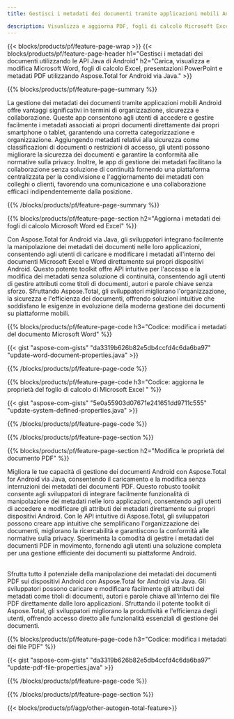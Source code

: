 ```yaml
---
title: Gestisci i metadati dei documenti tramite applicazioni mobili Android

description: Visualizza e aggiorna PDF, fogli di calcolo Microsoft Excel, presentazioni PowerPoint e metadati di documenti Word tramite l'applicazione Android mobile.
---
```


{{< blocks/products/pf/feature-page-wrap >}}
{{< blocks/products/pf/feature-page-header h1="Gestisci i metadati dei documenti utilizzando le API Java di Android" h2="Carica, visualizza e modifica Microsoft Word, fogli di calcolo Excel, presentazioni PowerPoint e metadati PDF utilizzando Aspose.Total for Android via Java." >}}

{{% blocks/products/pf/feature-page-summary %}}

La gestione dei metadati dei documenti tramite applicazioni mobili Android offre vantaggi significativi in termini di organizzazione, sicurezza e collaborazione. Queste app consentono agli utenti di accedere e gestire facilmente i metadati associati ai propri documenti direttamente dai propri smartphone o tablet, garantendo una corretta categorizzazione e organizzazione. Aggiungendo metadati relativi alla sicurezza come classificazioni di documenti o restrizioni di accesso, gli utenti possono migliorare la sicurezza dei documenti e garantire la conformità alle normative sulla privacy. Inoltre, le app di gestione dei metadati facilitano la collaborazione senza soluzione di continuità fornendo una piattaforma centralizzata per la condivisione e l'aggiornamento dei metadati con colleghi o clienti, favorendo una comunicazione e una collaborazione efficaci indipendentemente dalla posizione. 

{{% /blocks/products/pf/feature-page-summary  %}}


{{% blocks/products/pf/feature-page-section  h2="Aggiorna i metadati dei fogli di calcolo Microsoft Word ed Excel" %}}

Con Aspose.Total for Android via Java, gli sviluppatori integrano facilmente la manipolazione dei metadati dei documenti nelle loro applicazioni, consentendo agli utenti di caricare e modificare i metadati all'interno dei documenti Microsoft Excel e Word direttamente sui propri dispositivi Android. Questo potente toolkit offre API intuitive per l'accesso e la modifica dei metadati senza soluzione di continuità, consentendo agli utenti di gestire attributi come titoli di documenti, autori e parole chiave senza sforzo. Sfruttando Aspose.Total, gli sviluppatori migliorano l'organizzazione, la sicurezza e l'efficienza dei documenti, offrendo soluzioni intuitive che soddisfano le esigenze in evoluzione della moderna gestione dei documenti su piattaforme mobili.

{{% blocks/products/pf/feature-page-code h3="Codice: modifica i metadati del documento Microsoft Word" %}}

{{< gist "aspose-com-gists" "da3319b626b82e5db4ccfd4c6da6ba97" "update-word-document-properties.java" >}}

{{% /blocks/products/pf/feature-page-code  %}}


{{% blocks/products/pf/feature-page-code h3="Codice: aggiorna le proprietà del foglio di calcolo di Microsoft Excel " %}}

{{< gist "aspose-com-gists" "5e0a55903d07671e241651dd9711c555" "update-system-defined-properties.java" >}}

{{% /blocks/products/pf/feature-page-code  %}}

{{% /blocks/products/pf/feature-page-section %}}


{{% blocks/products/pf/feature-page-section  h2="Modifica le proprietà del documento PDF" %}}

Migliora le tue capacità di gestione dei documenti Android con Aspose.Total for Android via Java, consentendo il caricamento e la modifica senza interruzioni dei metadati dei documenti PDF. Questo robusto toolkit consente agli sviluppatori di integrare facilmente funzionalità di manipolazione dei metadati nelle loro applicazioni, consentendo agli utenti di accedere e modificare gli attributi dei metadati direttamente sui propri dispositivi Android. Con le API intuitive di Aspose.Total, gli sviluppatori possono creare app intuitive che semplificano l'organizzazione dei documenti, migliorano la ricercabilità e garantiscono la conformità alle normative sulla privacy. Sperimenta la comodità di gestire i metadati dei documenti PDF in movimento, fornendo agli utenti una soluzione completa per una gestione efficiente dei documenti su piattaforme Android. <br /><br />

Sfrutta tutto il potenziale della manipolazione dei metadati dei documenti PDF sui dispositivi Android con Aspose.Total for Android via Java. Gli sviluppatori possono caricare e modificare facilmente gli attributi dei metadati come titoli di documenti, autori e parole chiave all'interno dei file PDF direttamente dalle loro applicazioni. Sfruttando il potente toolkit di Aspose.Total, gli sviluppatori migliorano la produttività e l'efficienza degli utenti, offrendo accesso diretto alle funzionalità essenziali di gestione dei documenti.

{{% blocks/products/pf/feature-page-code h3="Codice: modifica i metadati dei file PDF" %}}

{{< gist "aspose-com-gists" "da3319b626b82e5db4ccfd4c6da6ba97" "update-pdf-file-properties.java" >}}

{{% /blocks/products/pf/feature-page-code  %}}

{{% /blocks/products/pf/feature-page-section %}}

{{< blocks/products/pf/agp/other-autogen-total-feature>}}